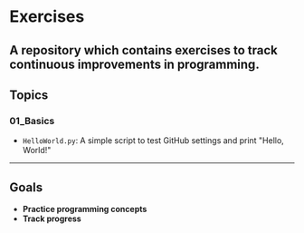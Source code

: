 # Exercises

A repository which contains exercises to track continuous improvements in programming. 
---

## Topics

### **01_Basics**
- `HelloWorld.py`: A simple script to test GitHub settings and print "Hello, World!"

---

## Goals

- **Practice programming concepts**
- **Track progress**


